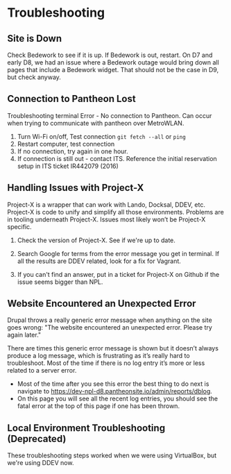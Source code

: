 # Troubleshooting

## Site is Down

Check Bedework to see if it is up. If Bedework is out, restart. On D7 and early D8, we had an issue where a Bedework outage would bring down all pages that include a Bedework widget. That should not be the case in D9, but check anyway.

## Connection to Pantheon Lost

Troubleshooting terminal Error - No connection to Pantheon. Can occur when trying to communicate with pantheon over MetroWLAN.

1. Turn Wi-Fi on/off, Test connection `git fetch --all` or `ping`
1. Restart computer, test connection
1. If no connection, try again in one hour.
1. If connection is still out - contact ITS. Reference the initial reservation setup in ITS ticket IR442079 (2016)

## Handling Issues with Project-X

Project-X is a wrapper that can work with Lando, Docksal, DDEV, etc. Project-X is code to unify and simplify all those environments. Problems are in tooling underneath Project-X. Issues most likely won’t be Project-X specific.

1. Check the version of Project-X. See if we're up to date.

1. Search Google for terms from the error message you get in terminal. If all the results are DDEV related, look for a fix for Vagrant.

1. If you can't find an answer, put in a ticket for Project-X on Github if the issue seems bigger than NPL.

## Website Encountered an Unexpected Error

Drupal throws a really generic error message when anything on the site goes wrong: "The website encountered an unexpected error. Please try again later."

There are times this generic error message is shown but it doesn’t always produce a log message, which is frustrating as it’s really hard to troubleshoot. Most of the time if there is no log entry it’s more or less related to a server error.

- Most of the time after you see this error the best thing to do next is navigate to https://dev-npl-d8.pantheonsite.io/admin/reports/dblog.
- On this page you will see all the recent log entries, you should see the fatal error at the top of this page if one has been thrown.

## Local Environment Troubleshooting (Deprecated)

These troubleshooting steps worked when we were using VirtualBox, but we're using DDEV now.
